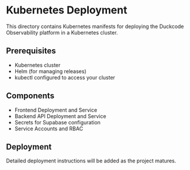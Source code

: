 # Kubernetes Deployment

This directory contains Kubernetes manifests for deploying the Duckcode Observability platform in a Kubernetes cluster.

## Prerequisites

- Kubernetes cluster
- Helm (for managing releases)
- kubectl configured to access your cluster

## Components

- Frontend Deployment and Service
- Backend API Deployment and Service
- Secrets for Supabase configuration
- Service Accounts and RBAC

## Deployment

Detailed deployment instructions will be added as the project matures.

